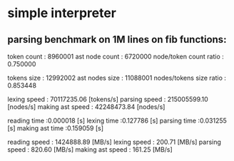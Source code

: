 # simple interpreter

## parsing benchmark on 1M lines on fib functions:

token count    :   8960001
ast node count :   6720000
node/token count ratio : 0.750000

tokens size    :  12992002
ast nodes size :  11088001
nodes/tokens size ratio : 0.853448

lexing speed     :     70117235.06 [tokens/s]
parsing speed    :    215005599.10 [nodes/s]
making ast speed :     42248473.84 [nodes/s]

reading time    :0.000018 [s]
lexing time     :0.127786 [s]
parsing time    :0.031255 [s]
making ast time :0.159059 [s]

reading speed    : 1424888.89 [MB/s]
lexing speed     :     200.71 [MB/s]
parsing speed    :     820.60 [MB/s]
making ast speed :     161.25 [MB/s]

